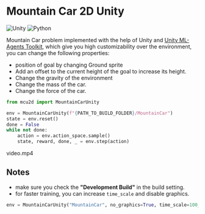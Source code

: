 # Mountain Car 2D Unity

![Unity](https://img.shields.io/badge/unity-%23000000.svg?style=for-the-badge&logo=unity&logoColor=white)
![Python](https://img.shields.io/badge/python-3670A0?style=for-the-badge&logo=python&logoColor=ffdd54)

Mountain Car problem implemented with the help of Unity and [Unity ML-Agents Toolkit](https://github.com/Unity-Technologies/ml-agents), which give you high customizability over the environment, you can change the following properties:

- position of goal by changing Ground sprite
- Add an offset to the current height of the goal to increase its height.
- Change the gravity of the environment
- Change the mass of the car.
- Change the force of the car.

```python
from mcu2d import MountainCarUnity

env = MountainCarUnity(f"{PATH_TO_BUILD_FOLDER}/MountainCar")
state = env.reset()
done = False
while not done:
    action = env.action_space.sample()
    state, reward, done, _ = env.step(action)

```
video.mp4

## Notes

- make sure you check the __"Development Build"__ in the build setting.
- for faster training, you can increase `time_scale` and disable graphics.

```python
env = MountainCarUnity("MountainCar", no_graphics=True, time_scale=100_000)
```
